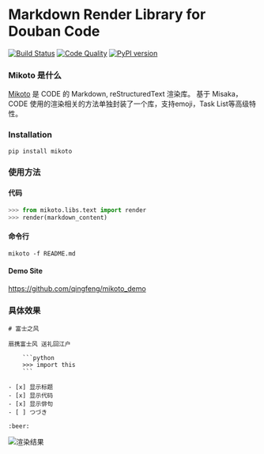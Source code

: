 Markdown Render Library for Douban Code
====

[![Build Status](https://travis-ci.org/qingfeng/mikoto.png)](https://travis-ci.org/qingfeng/mikoto)
[![Code Quality](https://landscape.io/github/qingfeng/mikoto/master/landscape.png)](https://landscape.io/github/qingfeng/mikoto/master)
[![PyPI version](https://badge.fury.io/py/mikoto.svg)](http://badge.fury.io/py/mikoto)

### Mikoto 是什么
[Mikoto](https://github.com/qingfeng/mikoto) 是 CODE 的 Markdown, reStructuredText 渲染库。
基于 Misaka，CODE 使用的渲染相关的方法单独封装了一个库，支持emoji，Task List等高级特性。

### Installation

```
pip install mikoto
```

### 使用方法

#### 代码
```python
>>> from mikoto.libs.text import render
>>> render(markdown_content)
```

#### 命令行
```
mikoto -f README.md
```

#### Demo Site
https://github.com/qingfeng/mikoto_demo

### 具体效果

```
# 富士之风

扇携富士风 送礼回江户

    ```python
    >>> import this
    ```

- [x] 显示标题
- [x] 显示代码
- [x] 显示俳句
- [ ] つづき

:beer:

```

![渲染结果](http://douban-code.github.io/images/mikoto_result.png)
